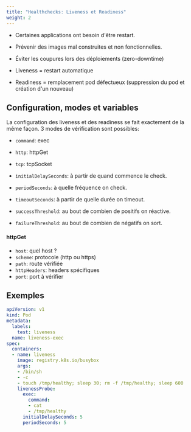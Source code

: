 ```yaml
---
title: "Healthchecks: Liveness et Readiness"
weight: 2
---
```


- Certaines applications ont besoin d'être restart.
- Prévenir des images mal construites et non fonctionnelles.
- Éviter les coupures lors des déploiements (zero-downtime)

- Liveness = restart automatique
- Readiness = remplacement pod défectueux (suppression du pod et création d'un nouveau)

## Configuration, modes et variables

La configuration des liveness et des readiness se fait exactement de la même façon. 3 modes de vérification sont possibles:

- `command`: exec
- `http`: httpGet
- `tcp`: tcpSocket

- `initialDelaySeconds`: à partir de quand commence le check.
- `periodSeconds`: à quelle fréquence on check.
- `timeoutSeconds`: à partir de quelle durée on timeout.
- `successThreshold`: au bout de combien de positifs on réactive.
- `failureThreshold`: au bout de combien de négatifs on sort.

#### httpGet

- `host`: quel host ?
- `scheme`: protocole (http ou https)
- `path`: route vérifiée
- `httpHeaders`: headers spécifiques
- `port`: port à vérifier

## Exemples

```yaml
apiVersion: v1
kind: Pod
metadata:
  labels:
    test: liveness
  name: liveness-exec
spec:
  containers:
  - name: liveness
    image: registry.k8s.io/busybox
    args:
    - /bin/sh
    - -c
    - touch /tmp/healthy; sleep 30; rm -f /tmp/healthy; sleep 600
    livenessProbe:
      exec:
        command:
        - cat
        - /tmp/healthy
      initialDelaySeconds: 5
      periodSeconds: 5
```
